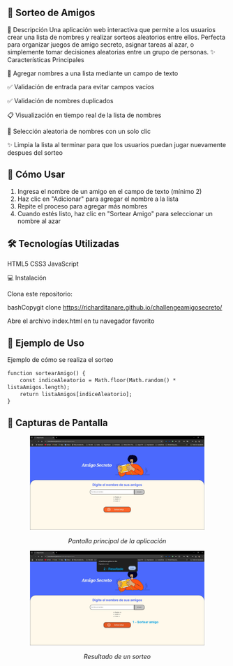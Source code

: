 🎲 Sorteo de Amigos
---

📝 Descripción
Una aplicación web interactiva que permite a los usuarios crear una lista de nombres y realizar sorteos aleatorios entre ellos. Perfecta para organizar juegos de amigo secreto, asignar tareas al azar, o simplemente tomar decisiones aleatorias entre un grupo de personas.
✨ Características Principales

👥 Agregar nombres a una lista mediante un campo de texto

✅ Validación de entrada para evitar campos vacíos

✅ Validación de nombres duplicados

📋 Visualización en tiempo real de la lista de nombres

🎯 Selección aleatoria de nombres con un solo clic

✨ Limpia la lista al terminar para que los usuarios puedan jugar nuevamente despues del sorteo

🚀 Cómo Usar
--

1. Ingresa el nombre de un amigo en el campo de texto (mínimo 2)
2. Haz clic en "Adicionar" para agregar el nombre a la lista
3. Repite el proceso para agregar más nombres
4. Cuando estés listo, haz clic en "Sortear Amigo" para seleccionar un nombre al azar

🛠️ Tecnologías Utilizadas
--

HTML5
CSS3
JavaScript

💻 Instalación

Clona este repositorio:

bashCopygit clone https://richarditanare.github.io/challengeamigosecreto/

Abre el archivo index.html en tu navegador favorito

🎯 Ejemplo de Uso
---

Ejemplo de cómo se realiza el sorteo
```
function sortearAmigo() {
    const indiceAleatorio = Math.floor(Math.random() * listaAmigos.length);
    return listaAmigos[indiceAleatorio];
}
```
📱 Capturas de Pantalla
--

<div align="center">
  <img src="/screenshots/pantalla-principal.png" alt="Pantalla Principal" width="400"/>
  <p><em>Pantalla principal de la aplicación</em></p>
  <img src="/screenshots/sorteo-ejemplo.png" alt="Ejemplo de Sorteo" width="400"/>
  <p><em>Resultado de un sorteo</em></p>
</div>
